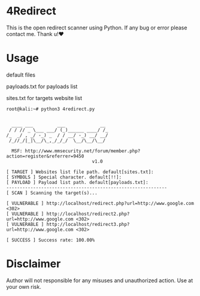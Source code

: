 # 4Redirect

This is the open redirect scanner using Python. If any bug or error please contact me. Thank u!❤️

# Usage
default files

payloads.txt for payloads list

sites.txt for targets website list

```
root@kali:~# python3 4redirect.py


  ____ ___         ___             __ 
 / / // _ \___ ___/ (_)______ ____/ /_
/_  _/ , _/ -_) _  / / __/ -_) __/ __/
 /_//_/|_|\__/\_,_/_/_/  \__/\__/\__/

  MSF: http://www.mmsecurity.net/forum/member.php?action=register&referrer=9450
		                 		v1.0 
    
[ TARGET ] Websites list file path. default[sites.txt]: 
[ SYMBOLS ] Special character. default[!!]: 
[ PAYLOAD ] Payload list path. default[payloads.txt]: 
------------------------------------------------------------
[ SCAN ] Scanning the target(s)...

[ VULNERABLE ] http://localhost/redirect.php?url=http://www.google.com <302>
[ VULNERABLE ] http://localhost/redirect2.php?url=http://www.google.com <302>
[ VULNERABLE ] http://localhost/redirect3.php?url=http://www.google.com <302>

[ SUCCESS ] Success rate: 100.00%

```

# Disclaimer

Author will not responsible for any misuses and unauthorized action. Use at your own risk.
